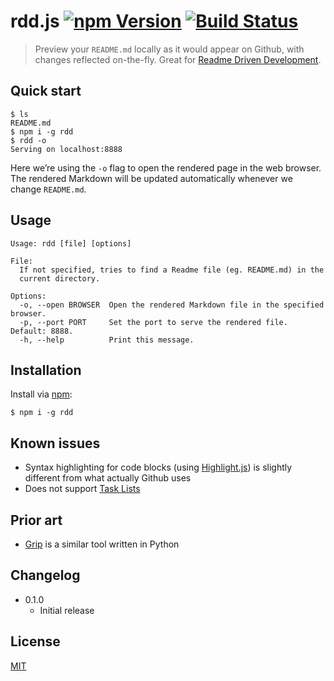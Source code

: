 # rdd.js [![npm Version](http://img.shields.io/npm/v/rdd.svg?style=flat)](https://www.npmjs.org/package/rdd) [![Build Status](https://img.shields.io/travis/yuanqing/rdd.svg?style=flat)](https://travis-ci.org/yuanqing/rdd)

> Preview your `README.md` locally as it would appear on Github, with changes reflected on-the-fly. Great for [Readme Driven Development](http://tom.preston-werner.com/2010/08/23/readme-driven-development.html).

## Quick start

```
$ ls
README.md
$ npm i -g rdd
$ rdd -o
Serving on localhost:8888
```

Here we&rsquo;re using the `-o` flag to open the rendered page in the web browser. The rendered Markdown will be updated automatically whenever we change `README.md`.

## Usage

```
Usage: rdd [file] [options]

File:
  If not specified, tries to find a Readme file (eg. README.md) in the
  current directory.

Options:
  -o, --open BROWSER  Open the rendered Markdown file in the specified browser.
  -p, --port PORT     Set the port to serve the rendered file. Default: 8888.
  -h, --help          Print this message.
```

## Installation

Install via [npm](https://npmjs.com/):

```
$ npm i -g rdd
```

## Known issues

- Syntax highlighting for code blocks (using [Highlight.js](https://github.com/isagalaev/highlight.js)) is slightly different from what actually Github uses
- Does not support [Task Lists](https://help.github.com/articles/writing-on-github/#task-lists)

## Prior art

- [Grip](https://github.com/joeyespo/grip) is a similar tool written in Python

## Changelog

- 0.1.0
  - Initial release

## License

[MIT](https://github.com/yuanqing/rdd/blob/master/LICENSE)
